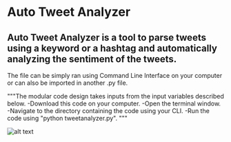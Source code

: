 # Auto Tweet Analyzer

## Auto Tweet Analyzer is a tool to parse tweets using a keyword or a hashtag and automatically analyzing the sentiment of the tweets.
The file can be simply ran using Command Line Interface on your computer or can also be imported in another .py file. 

"""The modular code design takes inputs from the input variables described below.
-Download this code on your computer.
-Open the terminal window.
-Navigate to the directory containing the code using your CLI.
-Run the code using "python tweetanalyzer.py".
"""

![alt text](https://github.com/darshth/Vault-The-Code/blob/main/TweetAnalyzer/images/autotweet_example.png)

